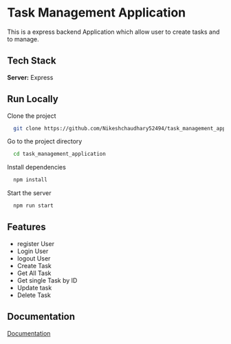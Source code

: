 
# Task Management Application 

This is a express backend Application which allow user to create tasks and to manage.


## Tech Stack

**Server:**  Express


## Run Locally

Clone the project

```bash
  git clone https://github.com/Nikeshchaudhary52494/task_management_application.git
```

Go to the project directory

```bash
  cd task_management_application
```

Install dependencies

```bash
  npm install
```

Start the server

```bash
  npm run start
```


## Features

- register User
- Login User
- logout User
- Create Task
- Get All Task
- Get single Task by ID
- Update task
- Delete Task


## Documentation

[Documentation](https://documenter.getpostman.com/view/29230217/2s9YC1WZod)

